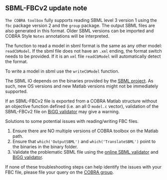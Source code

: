 
SBML-FBCv2 update note
----------------------

`The COBRA toolbox` fully supports reading SBML level 3 version 1 using the `fbc` package version 2 and the `group` package. The output SBML files are also generated in this format.
Older SBML versions can be imported and COBRA Style `Notes` annotations will be interpreted.

The function to read a model in sbml format is the same as any other model: `readCbModel`. If the sbml file does not have an `.xml` ending, the format switch needs to be provided. If it is an `xml` file `readCbModel` will automatically detect the format.

To write a model in sbml use the `writeCbModel` function.

The SBML IO depends on the binaries provided by the [SBML project](http://sbml.org/). As such, new OS versions and new Matlab versions might not be immediately supported.

If an SBML-FBCv2 file is exported from a COBRA Matlab structure without an objective function defined (i.e. an all 0 `model.c` vector), validation of the SBML-FBCv2 file on [BiGG validator](http://bigg.ucsd.edu/validator/app) may give a warning.

Solutions to some potential issues with reading/writing FBC files.

1. Ensure there are NO multiple versions of COBRA toolbox on the Matlab path.
2. Ensure that `which('OutputSBML')` and `which('TranslateSBML')` point to the binaries in the binary folder.
3. Validate the problematic SBML file using the [online SBML validator](http://sbml.org/validator/) and [BiGG validator](http://bigg.ucsd.edu/validator/app).

If none of these troubleshooting steps can help identify the issues with your FBC file, please file your query on the [COBRA group](https://groups.google.com/forum/#!forum/cobra-toolbox). 
